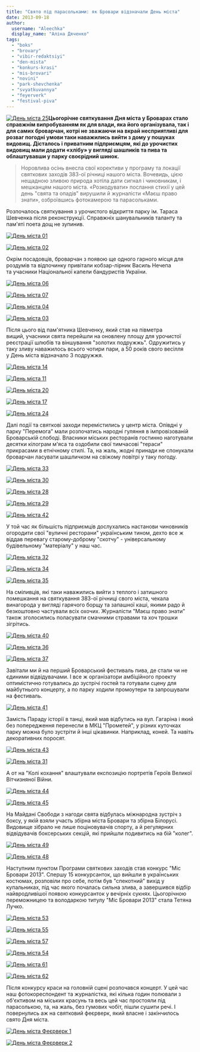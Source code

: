 ```yaml
---
title: "Свято під парасольками: як Бровари відзначали День міста"
date: 2013-09-18
author: 
  username: "Aleechka"
  display_name: "Аліна Дяченко"
tags: 
  - "boks"
  - "brovary"
  - "vibir-redaktsiyi"
  - "den-mista"
  - "konkurs-krasi"
  - "mis-brovari"
  - "novini"
  - "park-shevchenka"
  - "svyatkuvannya"
  - "feyerverk"
  - "festival-piva"
---
```


[![День міста 25](https://mpz.brovary.org/wp-content/uploads/2013/09/Den-mista-25.jpg)](https://mpz.brovary.org/wp-content/uploads/2013/09/Den-mista-25.jpg)**Цьогорічне святкування Дня міста у Броварах стало справжнім випробуванням як для влади, яка його організувала, так і для самих броварчан, котрі не зважаючи на вкрай несприятливі для розваг погодні умови таки наважились вийти з дому у пошуках видовищ. Дісталось і приватним підприємцям, які до урочистих видовищ мали додати «хлібу» у вигляді шашликів та пива та облаштувавши у парку своєрідний шинок.**

> Норовлива осінь внесла свої корективи у програму та локації святкових заходів 383-ої річниці нашого міста. Вочевидь, цією нещадною зливою природа хотіла дати сигнал і чиновникам, і мешканцям нашого міста. «Розкодувати» послання стихії у цей день "свята та опадів" вирушили й журналісти «Маєш право знати», озброївшись фотокамерою та парасольками.

Розпочалось святкування з урочистого відкриття парку ім. Тараса Шевченка після реконструкції. Справжніх шанувальників таланту та пам'яті поета дощ не зупинив.

[![День міста 01](https://mpz.brovary.org/wp-content/uploads/2013/09/Den-mista-01.jpg)](https://mpz.brovary.org/wp-content/uploads/2013/09/Den-mista-01.jpg)

[![День міста 02](https://mpz.brovary.org/wp-content/uploads/2013/09/Den-mista-02.jpg)](https://mpz.brovary.org/wp-content/uploads/2013/09/Den-mista-02.jpg)

Окрім посадовців, броварчан з появою ще одного гарного місця для роздумів та відпочинку привітали кобзар-лірник Василь Нечепа та учасники Національної капели бандуристів України.

[![День міста 06](https://mpz.brovary.org/wp-content/uploads/2013/09/Den-mista-06.jpg)](https://mpz.brovary.org/wp-content/uploads/2013/09/Den-mista-06.jpg)

[![День міста 07](https://mpz.brovary.org/wp-content/uploads/2013/09/Den-mista-07.jpg)](https://mpz.brovary.org/wp-content/uploads/2013/09/Den-mista-07.jpg)

[![День міста 04](https://mpz.brovary.org/wp-content/uploads/2013/09/Den-mista-04.jpg)](https://mpz.brovary.org/wp-content/uploads/2013/09/Den-mista-04.jpg)

[![День міста 03](https://mpz.brovary.org/wp-content/uploads/2013/09/Den-mista-03.jpg)](https://mpz.brovary.org/wp-content/uploads/2013/09/Den-mista-03.jpg)

Після цього від пам'ятника Шевченку, який став на півметра вищий, учасники свята перейшли на оновлену площу для урочистої реєстрації шлюбів та віншування "золотих подружжь". Одружитись у таку зливу наважилось всього чотири пари, а 50 років свого весілля у День міста відзначало 3 подружжя.

[![День міста 14](https://mpz.brovary.org/wp-content/uploads/2013/09/Den-mista-14.jpg)](https://mpz.brovary.org/wp-content/uploads/2013/09/Den-mista-14.jpg)

[![День міста 11](https://mpz.brovary.org/wp-content/uploads/2013/09/Den-mista-11.jpg)](https://mpz.brovary.org/wp-content/uploads/2013/09/Den-mista-11.jpg)

[![День міста 20](https://mpz.brovary.org/wp-content/uploads/2013/09/Den-mista-20.jpg)](https://mpz.brovary.org/wp-content/uploads/2013/09/Den-mista-20.jpg)

[![День міста 17](https://mpz.brovary.org/wp-content/uploads/2013/09/Den-mista-17.jpg)](https://mpz.brovary.org/wp-content/uploads/2013/09/Den-mista-17.jpg)

[![День міста 24](https://mpz.brovary.org/wp-content/uploads/2013/09/Den-mista-24.jpg)](https://mpz.brovary.org/wp-content/uploads/2013/09/Den-mista-24.jpg)

Далі події та святкові заходи перемістились у центр міста. Опівдні у парку "Перемога" мали розпочатись народні гуляння в імпровізованій Броварській слободі. Власники міських ресторанів гостинно наготували десятки кілограм м'яса та оздобили свої тимчасові "тераси" прикрасами в етнічному стилі. Та, на жаль, жодні принади не спонукали броварчан ласувати шашличком на свіжому повітрі у таку погоду.

[![День міста 33](https://mpz.brovary.org/wp-content/uploads/2013/09/Den-mista-33.jpg)](https://mpz.brovary.org/wp-content/uploads/2013/09/Den-mista-33.jpg)

[![День міста 30](https://mpz.brovary.org/wp-content/uploads/2013/09/Den-mista-30.jpg)](https://mpz.brovary.org/wp-content/uploads/2013/09/Den-mista-30.jpg)

[![День міста 28](https://mpz.brovary.org/wp-content/uploads/2013/09/Den-mista-28.jpg)](https://mpz.brovary.org/wp-content/uploads/2013/09/Den-mista-28.jpg)

[![День міста 29](https://mpz.brovary.org/wp-content/uploads/2013/09/Den-mista-29.jpg)](https://mpz.brovary.org/wp-content/uploads/2013/09/Den-mista-29.jpg)

[![День міста 42](https://mpz.brovary.org/wp-content/uploads/2013/09/Den-mista-42.jpg)](https://mpz.brovary.org/wp-content/uploads/2013/09/Den-mista-42.jpg)

У той час як більшість підприємців дослухались настанови чиновників огородити свої "вуличні ресторани" українським тином, дехто все ж віддав перевагу старому-доброму "скотчу" - універсальному будівельному "матеріалу" у наш час.

[![День міста 32](https://mpz.brovary.org/wp-content/uploads/2013/09/Den-mista-32.jpg)](https://mpz.brovary.org/wp-content/uploads/2013/09/Den-mista-32.jpg)

[![День міста 34](https://mpz.brovary.org/wp-content/uploads/2013/09/Den-mista-34.jpg)](https://mpz.brovary.org/wp-content/uploads/2013/09/Den-mista-34.jpg)

[![День міста 35](https://mpz.brovary.org/wp-content/uploads/2013/09/Den-mista-35.jpg)](https://mpz.brovary.org/wp-content/uploads/2013/09/Den-mista-35.jpg)

На сміливців, які таки наважились вийти з теплого і затишного помешкання на святкування 383-ої річниці свого міста, чекала винагорода у вигляді гарячого борщу та запашної каші, якими радо й безкоштовно частували всіх охочих. Журналісти "Маєш право знати" також зголосились поласувати смачними стравами та хоч трошки зігрітись.

[![День міста 40](https://mpz.brovary.org/wp-content/uploads/2013/09/Den-mista-40.jpg)](https://mpz.brovary.org/wp-content/uploads/2013/09/Den-mista-40.jpg)

[![День міста 36](https://mpz.brovary.org/wp-content/uploads/2013/09/Den-mista-36.jpg)](https://mpz.brovary.org/wp-content/uploads/2013/09/Den-mista-36.jpg)

[![День міста 37](https://mpz.brovary.org/wp-content/uploads/2013/09/Den-mista-37.jpg)](https://mpz.brovary.org/wp-content/uploads/2013/09/Den-mista-37.jpg)

Завітали ми й на перший Броварський фестиваль пива, де стали чи не єдиними відвідувачами. І все ж організатори амбіційного проекту оптимістично готувались до зустрічі гостей та готували сцену для майбутнього концерту, а по парку ходили промоутери та запрошували на фестиваль.

[![День міста 41](https://mpz.brovary.org/wp-content/uploads/2013/09/Den-mista-41.jpg)](https://mpz.brovary.org/wp-content/uploads/2013/09/Den-mista-41.jpg)

Замість Параду історії в танці, який мав відбутись на вул. Гагаріна і який без попередження перенесли в МКЦ "Прометей", у різних куточках парку можна було зустріти й інші цікавинки. Наприклад, коней. Та навіть декоративних поросят.

[![День міста 43](https://mpz.brovary.org/wp-content/uploads/2013/09/Den-mista-43.jpg)](https://mpz.brovary.org/wp-content/uploads/2013/09/Den-mista-43.jpg)

[![День міста 31](https://mpz.brovary.org/wp-content/uploads/2013/09/Den-mista-31.jpg)](https://mpz.brovary.org/wp-content/uploads/2013/09/Den-mista-31.jpg)

А от на "Колі кохання" влаштували експозицію портретів Героїв Великої Вітчизняної Війни.

[![День міста 44](https://mpz.brovary.org/wp-content/uploads/2013/09/Den-mista-44.jpg)](https://mpz.brovary.org/wp-content/uploads/2013/09/Den-mista-44.jpg)

[![День міста 45](https://mpz.brovary.org/wp-content/uploads/2013/09/Den-mista-45.jpg)](https://mpz.brovary.org/wp-content/uploads/2013/09/Den-mista-45.jpg)

На Майдані Свободи з нагоди свята відбулась міжнародна зустріч з боксу, у якій взяли участь збірна міста Бровари та збірна Білорусі. Видовище зібрало не лише поціновувачів спорту, а й регулярних відвідувачів боксерських секцій, які прийшли подивитись на бій "колег".

[![День міста 49](https://mpz.brovary.org/wp-content/uploads/2013/09/Den-mista-49.jpg)](https://mpz.brovary.org/wp-content/uploads/2013/09/Den-mista-49.jpg)

[![День міста 48](https://mpz.brovary.org/wp-content/uploads/2013/09/Den-mista-48.jpg)](https://mpz.brovary.org/wp-content/uploads/2013/09/Den-mista-48.jpg)

Наступним пунктом Програми святкових заходів став конкурс "Міс Бровари 2013". Спершу 15 конкурсанток, що вийшли в українських костюмах, розповіли про себе, потім був "спекотний" вихід у купальниках, під час якого почалась сильна злива, а завершився відбір найвродливішої появою конкурсанток у вечірніх сукнях. Цьогорічною переможницею та володаркою титулу "Міс Бровари 2013" стала Тетяна Лучко.

[![День міста 53](https://mpz.brovary.org/wp-content/uploads/2013/09/Den-mista-53.jpg)](https://mpz.brovary.org/wp-content/uploads/2013/09/Den-mista-53.jpg)

[![День міста 55](https://mpz.brovary.org/wp-content/uploads/2013/09/Den-mista-55.jpg)](https://mpz.brovary.org/wp-content/uploads/2013/09/Den-mista-55.jpg)

[![День міста 57](https://mpz.brovary.org/wp-content/uploads/2013/09/Den-mista-57.jpg)](https://mpz.brovary.org/wp-content/uploads/2013/09/Den-mista-57.jpg)

[![День міста 54](https://mpz.brovary.org/wp-content/uploads/2013/09/Den-mista-54.jpg)](https://mpz.brovary.org/wp-content/uploads/2013/09/Den-mista-54.jpg)

[![День міста 61](https://mpz.brovary.org/wp-content/uploads/2013/09/Den-mista-61.jpg)](https://mpz.brovary.org/wp-content/uploads/2013/09/Den-mista-61.jpg)

[![День міста 62](https://mpz.brovary.org/wp-content/uploads/2013/09/Den-mista-62.jpg)](https://mpz.brovary.org/wp-content/uploads/2013/09/Den-mista-62.jpg)

Після конкурсу краси на головній сцені розпочався концерт. У цей час наш фотокореспондент та журналістка, які кілька годин полювали з об'єктивом на міських красунь та весь цей час простояли під парасолькою, та, на жаль, без гумових чобіт, пішли сушити речі. І повернулись аж на святковий феєрверк, який власне і закінчилось свято Дня міста.

[![День міста Феєрверк 1](https://mpz.brovary.org/wp-content/uploads/2013/09/Den-mista-Feyerverk-1.jpg)](https://mpz.brovary.org/wp-content/uploads/2013/09/Den-mista-Feyerverk-1.jpg)

[![День міста Феєрверк 2](https://mpz.brovary.org/wp-content/uploads/2013/09/Den-mista-Feyerverk-2.jpg)](https://mpz.brovary.org/wp-content/uploads/2013/09/Den-mista-Feyerverk-2.jpg)
